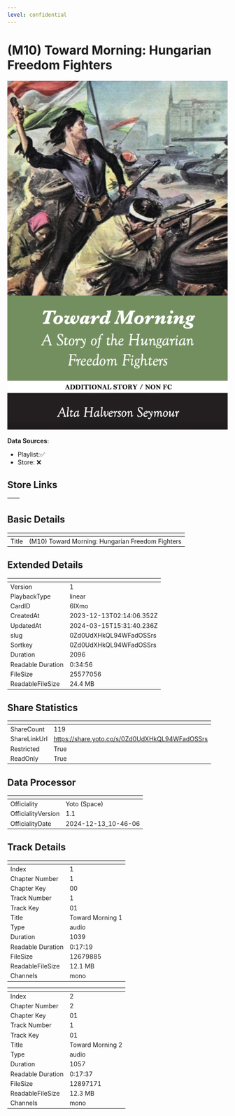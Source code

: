 ```yaml
---
level: confidential
---
```

# (M10) Toward Morning: Hungarian Freedom Fighters

![card_[6lXmo].png](../../img/cards/card_[6lXmo].png)

**Data Sources**: 

- Playlist:✅
- Store: ❌


## Store Links

| <!-- --> | <!-- --> |
| - | - |


## Basic Details

| <!-- --> | <!-- --> |
| - | - |
| Title | (M10) Toward Morning: Hungarian Freedom Fighters |


## Extended Details

| <!-- --> | <!-- --> |
| - | - |
| Version | 1 |
| PlaybackType | linear |
| CardID | 6lXmo |
| CreatedAt | 2023-12-13T02:14:06.352Z |
| UpdatedAt | 2024-03-15T15:31:40.236Z |
| slug | 0Zd0UdXHkQL94WFadOSSrs |
| Sortkey | 0Zd0UdXHkQL94WFadOSSrs |
| Duration | 2096 |
| Readable Duration | 0:34:56 |
| FileSize | 25577056 |
| ReadableFileSize | 24.4 MB |


## Share Statistics

| <!-- --> | <!-- --> |
| - | - |
| ShareCount | 119 |
| ShareLinkUrl | https://share.yoto.co/s/0Zd0UdXHkQL94WFadOSSrs |
| Restricted | True |
| ReadOnly | True |


## Data Processor

| <!-- --> | <!-- --> |
| - | - |
| Officiality | Yoto (Space)
| OfficialityVersion | 1.1
| OfficialityDate | 2024-12-13_10-46-06


## Track Details

| <!-- --> | <!-- --> |
| - | - |
| Index | 1 |
| Chapter Number | 1 |
| Chapter Key | 00 |
| Track Number | 1 |
| Track Key | 01 |
| Title | Toward Morning 1 |
| Type | audio |
| Duration | 1039 |
| Readable Duration | 0:17:19 |
| FileSize | 12679885 |
| ReadableFileSize | 12.1 MB |
| Channels | mono |

| <!-- --> | <!-- --> |
| - | - |
| Index | 2 |
| Chapter Number | 2 |
| Chapter Key | 01 |
| Track Number | 1 |
| Track Key | 01 |
| Title | Toward Morning 2 |
| Type | audio |
| Duration | 1057 |
| Readable Duration | 0:17:37 |
| FileSize | 12897171 |
| ReadableFileSize | 12.3 MB |
| Channels | mono |

